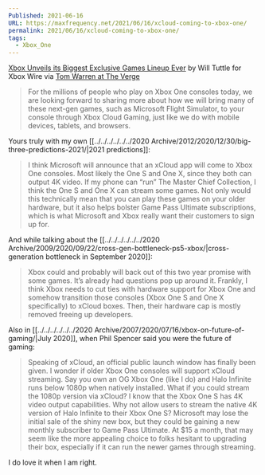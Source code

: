 ```yaml
---
Published: 2021-06-16
URL: https://maxfrequency.net/2021/06/16/xcloud-coming-to-xbox-one/
permalink: 2021/06/16/xcloud-coming-to-xbox-one/
tags:
  - Xbox_One
---
```

[Xbox Unveils its Biggest Exclusive Games Lineup Ever](https://news.xbox.com/en-us/2021/06/13/xbox-and-bethesda-games-showcase-recap/) by Will Tuttle for Xbox Wire via [Tom Warren at The Verge](https://www.theverge.com/2021/6/16/22536418/microsoft-xbox-series-x-games-on-xbox-one-xcloud-streaming)

> For the millions of people who play on Xbox One consoles today, we are looking forward to sharing more about how we will bring many of these next-gen games, such as Microsoft Flight Simulator, to your console through Xbox Cloud Gaming, just like we do with mobile devices, tablets, and browsers.

Yours truly with my own [[../../../../../../2020 Archive/2012/2020/12/30/big-three-predictions-2021/|2021 predictions]]:

> I think Microsoft will announce that an xCloud app will come to Xbox One consoles. Most likely the One S and One X, since they both can output 4K video. If my phone can “run” The Master Chief Collection, I think the One S and One X can stream some games. Not only would this technically mean that you can play these games on your older hardware, but it also helps bolster Game Pass Ultimate subscriptions, which is what Microsoft and Xbox really want their customers to sign up for.

And while talking about the [[../../../../../../2020 Archive/2009/2020/09/22/cross-gen-bottleneck-ps5-xbox/|cross-generation bottleneck in September 2020]]:

> Xbox could and probably will back out of this two year promise with some games. It’s already had questions pop up around it. Frankly, I think Xbox needs to cut ties with hardware support for Xbox One and somehow transition those consoles (Xbox One S and One X specifically) to xCloud boxes. Then, their hardware cap is mostly removed freeing up developers.

Also in [[../../../../../../2020 Archive/2007/2020/07/16/xbox-on-future-of-gaming/|July 2020]], when Phil Spencer said you were the future of gaming:

> Speaking of xCloud, an official public launch window has finally been given. I wonder if older Xbox One consoles will support xCloud streaming. Say you own an OG Xbox One (like I do) and Halo Infinite runs below 1080p when natively installed. What if you could stream the 1080p version via xCloud? I know that the Xbox One S has 4K video output capabilities. Why not allow users to stream the native 4K version of Halo Infinite to their Xbox One S? Microsoft may lose the initial sale of the shiny new box, but they could be gaining a new monthly subscriber to Game Pass Ultimate. At $15 a month, that may seem like the more appealing choice to folks hesitant to upgrading their box, especially if it can run the newer games through streaming.

I do love it when I am right.